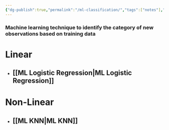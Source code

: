 ```yaml
---
{"dg-publish":true,"permalink":"/ml-classification/","tags":["notes"],"created":"2024-09-14T14:55:24.004+05:30","updated":"2024-07-29T07:46:13.789+05:30"}
---
```



### Machine learning technique to identify the category of new observations based on training data

# Linear
- ## [[ML Logistic Regression\|ML Logistic Regression]]
# Non-Linear
- ## [[ML KNN\|ML KNN]]


